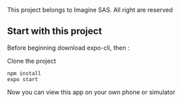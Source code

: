 This project belongs to Imagine SAS. All right are reserved


## Start with this project

Before beginning download expo-cli, then :

Clone the project
```
npm install
expo start
```

Now you can view this app on your own phone or simulator
